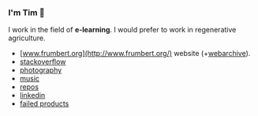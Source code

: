 ### I'm Tim 👋

I work in the field of **e-learning**. I would prefer to work in regenerative agriculture.

- [www.frumbert.org](http://www.frumbert.org/) website (+[webarchive](https://web.archive.org/web/2019*/http://frumbert.org)).
- [stackoverflow](https://stackoverflow.com/users/1238884/frumbert)
- [photography](https://flickr.com/photos/frumbert)
- [music](http://modarchive.org/index.php?request=view_artist_modules&query=91662)
- [repos](https://github.com/frumbert?tab=repositories)
- [linkedin](www.linkedin.com/in/tim-st-clair-au)
- [failed products](https://github.com/Coursesuite)

<!--
**frumbert/frumbert** is a ✨ _special_ ✨ repository because its `README.md` (this file) appears on your GitHub profile.

Here are some ideas to get you started:

- 🔭 I’m currently working on ...
- 🌱 I’m currently learning ...
- 👯 I’m looking to collaborate on ...
- 🤔 I’m looking for help with ...
- 💬 Ask me about ...
- 📫 How to reach me: ...
- 😄 Pronouns: ...
- ⚡ Fun fact: ...
-->
